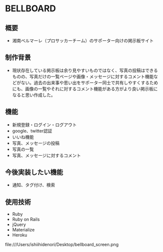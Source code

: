  # BELLBOARD

 ## 概要
 - 湘南ベルマーレ（プロサッカーチーム）のサポーター向けの掲示板サイト

 ## 制作背景
 - 現状存在している掲示板は余り見やすいものではなく、写真の投稿はできるものの、写真だけの一覧ページや画像・メッセージに対するコメント機能などがない。過去の出来事や思い出をサポーター同士で共有しやすくするためにも、画像の一覧やそれに対するコメント機能がある方がより良い掲示板になると思い作成した。
 
 ## 機能
 - 新規登録・ログイン・ログアウト
 - google、twitter認証
 - いいね機能
 - 写真、メッセージの投稿
 - 写真の一覧
 - 写真、メッセージに対するコメント
  
 ## 今後実装したい機能
 - 通知、タグ付け、検索
 
 ## 使用技術
 - Ruby
 - Ruby on Rails
 - jQuery
 - Materialize
 - Heroku
 
 file:///Users/ishiihidenori/Desktop/bellboard_screen.png
